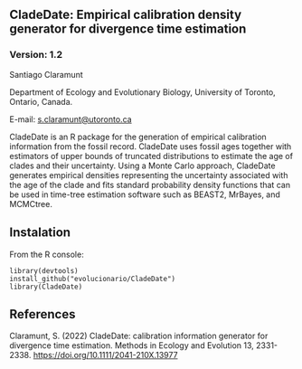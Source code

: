 ## CladeDate: Empirical calibration density generator for divergence time estimation

### Version: 1.2

Santiago Claramunt

Department of Ecology and Evolutionary Biology, University of Toronto, Ontario, Canada.

E-mail: s.claramunt@utoronto.ca

CladeDate is an R package for the generation of empirical calibration information from the fossil record. CladeDate uses fossil ages together with estimators of upper bounds of truncated distributions to estimate the age of clades and their uncertainty. Using a Monte Carlo approach, CladeDate generates empirical densities representing the uncertainty associated with the age of the clade and fits standard probability density functions that can be used in time-tree estimation software such as BEAST2, MrBayes, and MCMCtree.

## Instalation

From the R console:

````
library(devtools)
install_github("evolucionario/CladeDate")
library(CladeDate)
````

## References

Claramunt, S. (2022) CladeDate: calibration information generator for divergence time estimation. Methods in Ecology and Evolution 13, 2331-2338. https://doi.org/10.1111/2041-210X.13977
